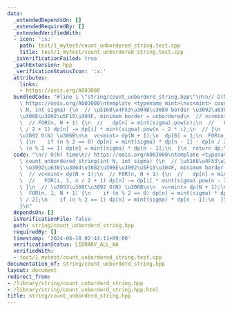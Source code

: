 ```yaml
---
data:
  _extendedDependsOn: []
  _extendedRequiredBy: []
  _extendedVerifiedWith:
  - icon: ':x:'
    path: test/1_mytest/count_unbordered_string.test.cpp
    title: test/1_mytest/count_unbordered_string.test.cpp
  _isVerificationFailed: true
  _pathExtension: hpp
  _verificationStatusIcon: ':x:'
  attributes:
    links:
    - https://oeis.org/A003000
  bundledCode: "#line 1 \"string/count_unborderd_string.hpp\"\n\n// O(N) time\n//\
    \ https://oeis.org/A003000\ntemplate <typename mint>\nvc<mint> count_unbordered_string(int\
    \ N, int sigma) {\n  // \u5168\u4F53\u304B\u3089 border \u3092\u6301\u3064\u3082\
    \u306E\u3092\u5F15\u304F, minimum border = unbordered\n  // vc<mint> dp(N + 1);\n\
    \  // FOR(n, N + 1) {\n  //   dp[n] = mint(sigma).pow(n);\n  //   FOR(i, 1, n\
    \ / 2 + 1) dp[n] -= dp[i] * mint(sigma).pow(n - 2 * i);\n  // }\n  // \u3053\u308C\
    \u3092 O(N) \u306B\n\n  vc<mint> dp(N + 1);\n  dp[0] = 1;\n  FOR(n, 1, N + 1)\
    \ {\n    if (n % 2 == 0) dp[n] = mint(sigma) * dp[n - 1] - dp[n / 2];\n    if\
    \ (n % 2 == 1) dp[n] = mint(sigma) * dp[n - 1];\n  }\n  return dp;\n}\n"
  code: "\n// O(N) time\n// https://oeis.org/A003000\ntemplate <typename mint>\nvc<mint>\
    \ count_unbordered_string(int N, int sigma) {\n  // \u5168\u4F53\u304B\u3089 border\
    \ \u3092\u6301\u3064\u3082\u306E\u3092\u5F15\u304F, minimum border = unbordered\n\
    \  // vc<mint> dp(N + 1);\n  // FOR(n, N + 1) {\n  //   dp[n] = mint(sigma).pow(n);\n\
    \  //   FOR(i, 1, n / 2 + 1) dp[n] -= dp[i] * mint(sigma).pow(n - 2 * i);\n  //\
    \ }\n  // \u3053\u308C\u3092 O(N) \u306B\n\n  vc<mint> dp(N + 1);\n  dp[0] = 1;\n\
    \  FOR(n, 1, N + 1) {\n    if (n % 2 == 0) dp[n] = mint(sigma) * dp[n - 1] - dp[n\
    \ / 2];\n    if (n % 2 == 1) dp[n] = mint(sigma) * dp[n - 1];\n  }\n  return dp;\n\
    }\n"
  dependsOn: []
  isVerificationFile: false
  path: string/count_unborderd_string.hpp
  requiredBy: []
  timestamp: '2024-08-18 02:41:11+09:00'
  verificationStatus: LIBRARY_ALL_WA
  verifiedWith:
  - test/1_mytest/count_unbordered_string.test.cpp
documentation_of: string/count_unborderd_string.hpp
layout: document
redirect_from:
- /library/string/count_unborderd_string.hpp
- /library/string/count_unborderd_string.hpp.html
title: string/count_unborderd_string.hpp
---
```

